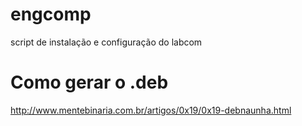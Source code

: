 engcomp
=======

script de instalação e configuração  do labcom 

Como gerar o .deb
=================
http://www.mentebinaria.com.br/artigos/0x19/0x19-debnaunha.html

